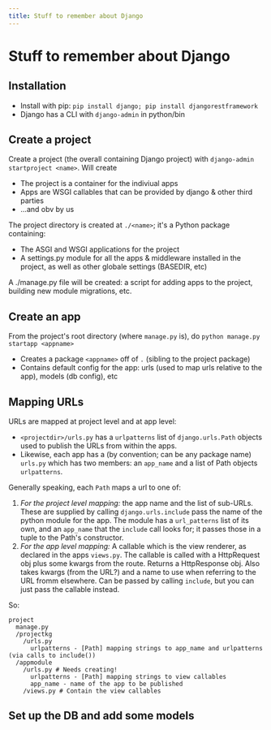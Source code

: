 ```yaml
---
title: Stuff to remember about Django
---
```


# Stuff to remember about Django

## Installation

* Install with pip: `pip install django; pip install djangorestframework`
* Django has a CLI with `django-admin` in python/bin

## Create a project

Create a project (the overall containing Django project) with `django-admin startproject <name>`. Will create 
* The project is a container for the indiviual apps
* Apps are WSGI callables that can be provided by django & other third parties
* ...and obv by us

The project directory is created at `./<name>`; it's a Python package containing:
* The ASGI and WSGI applications for the project
* A settings.py module for all the apps & middleware installed in the project, as well as other globale settings (BASEDIR, etc)

A ./manage.py file will be created: a script for adding apps to the project, building new module migrations, etc.

## Create an app

From the project's root directory (where `manage.py` is), do `python manage.py startapp <appname>`
* Creates a package `<appname>` off of `.` (sibling to the project package)
* Contains default config for the app: urls (used to map urls relative to the app), models (db config), etc

## Mapping URLs 

URLs are mapped at project level and at app level:
* `<projectdir>/urls.py` has a `urlpatterns` list of `django.urls.Path` objects used to publish the URLs from within the apps.
* Likewise, each app has a (by convention; can be any package name) `urls.py` which has two members: an `app_name` and a list of Path objects `urlpatterns`.

Generally speaking, each `Path` maps a url to one of:
1. *For the project level mapping:* the app name and the list of sub-URLs.  These are supplied by calling `django.urls.include` pass the name of the python module for the app.  The module has a `url_patterns` list of its own, and an `app_name` that the `include` call looks for; it passes those in a tuple to the Path's constructor.
1. *For the app level mapping:* A callable which is the view renderer, as declared in the apps `views.py`. The callable is called with a HttpRequest obj plus some kwargs from the route. Returns a HttpResponse obj. Also takes kwargs (from the URL?) and a name to use when referring to the URL fromm elsewhere. Can be passed by calling `include`, but you can just pass the callable instead.

So:

```
project
  manage.py
  /projectkg
    /urls.py
      urlpatterns - [Path] mapping strings to app_name and urlpatterns (via calls to include())
  /appmodule
    /urls.py # Needs creating!
      urlpatterns - [Path] mapping strings to view callables
      app_name - name of the app to be published
    /views.py # Contain the view callables

```

## Set up the DB and add some models

